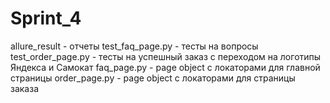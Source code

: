 # Sprint_4
allure_result - отчеты
test_faq_page.py - тесты на вопросы
test_order_page.py - тесты на успешный заказ с переходом на логотипы Яндекса и Самокат
faq_page.py - page object c локаторами для главной страницы
order_page.py - page object c локаторами для страницы заказа
